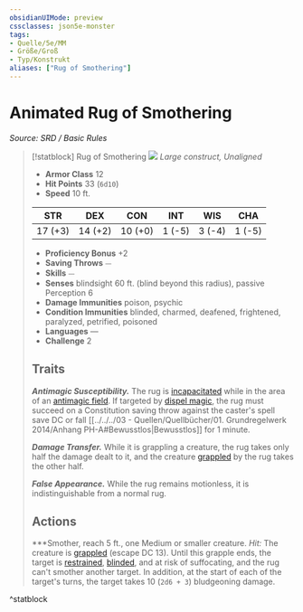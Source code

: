 ```yaml
---
obsidianUIMode: preview
cssclasses: json5e-monster
tags:
- Quelle/5e/MM
- Größe/Groß
- Typ/Konstrukt
aliases: ["Rug of Smothering"]
---
```

# Animated Rug of Smothering
*Source: SRD / Basic Rules*  

> [!statblock] Rug of Smothering
> ![](compendium/bestiary/construct/token/rug-of-smothering.png#token)
> *Large construct, Unaligned*
> 
> - **Armor Class** 12 
> - **Hit Points** 33 (`6d10`)
> - **Speed** 10 ft.
> 
> |STR|DEX|CON|INT|WIS|CHA|
> |:---:|:---:|:---:|:---:|:---:|:---:|
> |17 (+3)|14 (+2)|10 (+0)| 1 (-5)| 3 (-4)| 1 (-5)|
> 
> - **Proficiency Bonus** +2
> - **Saving Throws** ⏤
> - **Skills** ⏤
> - **Senses** blindsight 60 ft. (blind beyond this radius), passive Perception 6
> - **Damage Immunities** poison, psychic
> - **Condition Immunities** blinded, charmed, deafened, frightened, paralyzed, petrified, poisoned
> - **Languages** —
> - **Challenge** 2
> 
> ## Traits
> 
> ***Antimagic Susceptibility.*** The rug is [incapacitated](rules/conditions.md#incapacitated) while in the area of an [antimagic field](compendium/spells/antimagic-field.md). If targeted by [dispel magic](compendium/spells/dispel-magic.md), the rug must succeed on a Constitution saving throw against the caster's spell save DC or fall [[../../../03 - Quellen/Quellbücher/01. Grundregelwerk 2014/Anhang PH-A#Bewusstlos|Bewusstlos]] for 1 minute.
> 
> ***Damage Transfer.*** While it is grappling a creature, the rug takes only half the damage dealt to it, and the creature [grappled](rules/conditions.md#grappled) by the rug takes the other half.
> 
> ***False Appearance.*** While the rug remains motionless, it is indistinguishable from a normal rug.
> 
> ## Actions
> 
> ***Smother[](../../../03%20-%20Quellen/Quellbücher/01.%20Grundregelwerk%202014/Anhang%20PH-A.md#Bewusstlos), reach 5 ft., one Medium or smaller creature. *Hit:* The creature is [grappled](rules/conditions.md#grappled) (escape DC 13). Until this grapple ends, the target is [restrained](rules/conditions.md#restrained), [blinded](rules/conditions.md#blinded), and at risk of suffocating, and the rug can't smother another target. In addition, at the start of each of the target's turns, the target takes 10 (`2d6 + 3`) bludgeoning damage.

^statblock